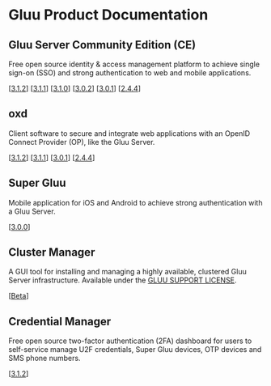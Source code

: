 # Gluu Product Documentation

## Gluu Server Community Edition (CE) 
Free open source identity & access management platform to achieve single sign-on (SSO) and strong authentication to web and mobile applications.
		
[[3.1.2](./ce/3.1.2)] [[3.1.1](./ce/3.1.1)] [[3.1.0](./ce/3.1.0)] [[3.0.2](./ce/3.0.2)] [[3.0.1](./ce/3.0.1)] [[2.4.4](./ce/2.4.4)]


## oxd 
Client software to secure and integrate web applications with an OpenID Connect Provider (OP), like the Gluu Server.

[[3.1.2](./oxd/3.1.2)]  [[3.1.1](./oxd/3.1.1)]  [[3.0.1](./oxd/3.0.1)]  [[2.4.4](./oxd/2.4.4)]


## Super Gluu 
Mobile application for iOS and Android to achieve strong authentication with a Gluu Server.

[[3.0.0](./supergluu/3.0.0)]


## Cluster Manager 
A GUI tool for installing and managing a highly available, clustered Gluu Server infrastructure. Available under the [GLUU SUPPORT LICENSE](https://github.com/GluuFederation/cluster-mgr/blob/master/LICENSE).

[[Beta](./cm/beta)]


## Credential Manager
Free open source two-factor authentication (2FA) dashboard for users to self-service manage U2F credentials, Super Gluu devices, OTP devices and SMS phone numbers.

[[3.1.2](./creds/3.1.2)]
